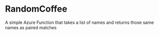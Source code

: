# RandomCoffee
A simple Azure Function that takes a list of names and returns those same names as paired matches
